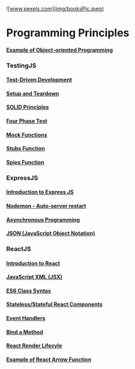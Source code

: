 ![www.pexels.com](img/booksPic.jpeg)

# Programming Principles

#### [Example of Object-oriented Programming](./content/exampleObjectOriented.md)
### TestingJS
#### [Test-Driven Development](./content/testDrivenDevelopment.md)
#### [Setup and Teardown](./content/setupTeardown.md)
#### [SOLID Principles](./content/solidPrinciples.md)
#### [Four Phase Test](./content/fourPhaseTest.md)
#### [Mock Functions](./content/mockJest.md)
#### [Stubs Function](./content/stubsJest.md)
#### [Spies Function](./content/spiesJest.md)
### ExpressJS
#### [Introduction to Express JS](./content/expressIntro.md)
#### [Nodemon - Auto-server restart](./content/nodemon.md)
#### [Asynchronous Programming](./content/async.md)
#### [JSON (JavaScript Object Notation)](./content/JSON.md)
### ReactJS
#### [Introduction to React](./content/reactIntro.md)
#### [JavaScript XML (JSX)](./content/reactJSX.md)
#### [ES6 Class Syntax](./content/reactClass.md)
#### [Stateless/Stateful React Components](./content/reactState.md)
#### [Event Handlers](./content/reactHandlers.md)
#### [Bind a Method](./content/reactBind.md)
#### [React Render Lifecyle](./content/reactLifecycle.md)
#### [Example of React Arrow Function](./content/reactArrowExample.md)
